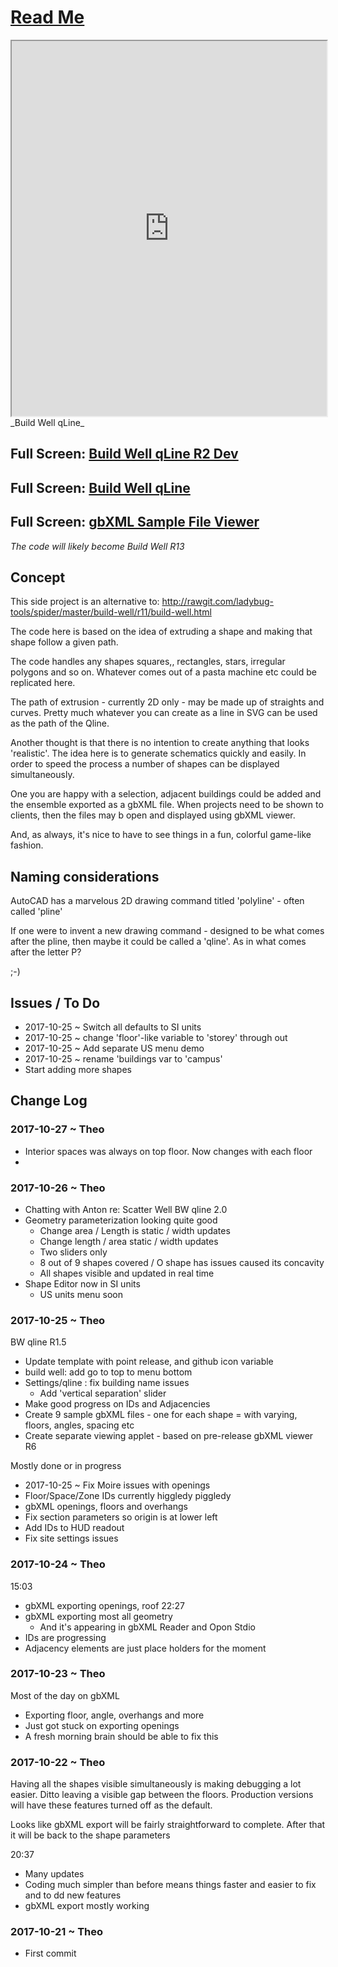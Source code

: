 <span style=display:none; >[You are now in a GitHub source code view - click this link to view Read Me file as a web page]( http://www.ladybug.tools/spider/#sandbox/build-well-qline/README.md "View file as a web page." ) </span>


# [Read Me]( #README.md )


<iframe src=http://ladybug-tools.github.io/spider/sandbox/build-well-qline/dev/index.html width=100% height=600px ></iframe>
_Build Well qLine_
<span style="display: none" >Iframes are not viewable in GitHub source code view</span>

## Full Screen: [Build Well qLine  R2 Dev]( http://ladybug-tools.github.io/spider/sandbox/build-well-qline/dev/index.html )

## Full Screen: [Build Well qLine]( http://ladybug-tools.github.io/spider/sandbox/build-well-qline/index.html )

## Full Screen: [gbXML Sample File Viewer]( http://ladybug-tools.github.io/spider/sandbox/build-well-qline/build-well-gbxml-sample-files//index.html )

_The code will likely become Build Well R13_


## Concept

This side project is an alternative to: http://rawgit.com/ladybug-tools/spider/master/build-well/r11/build-well.html

The code here is based on the idea of extruding a shape and making that shape follow a given path.

The code handles any shapes squares,, rectangles, stars, irregular polygons and so on. Whatever comes out of a pasta machine etc could be replicated here.

The path of extrusion - currently 2D only - may be made up of straights and curves. Pretty much whatever you can create as a line in SVG can be used as the path of the Qline.

Another thought is that there is no intention to create anything that looks 'realistic'. The idea here is to generate schematics quickly and easily. In order to speed the process a number of shapes can be displayed simultaneously. 

One you are happy with a selection, adjacent buildings could be added and the ensemble exported as a gbXML file. When projects need to be shown to clients, then the files may b open and displayed using gbXML viewer.

And, as always, it's nice to have to see things in a fun, colorful game-like fashion.

## Naming considerations

AutoCAD has a marvelous 2D drawing command titled 'polyline' - often called 'pline'

If one were to invent a new drawing command - designed to be what comes after the pline, then maybe it could be called a 'qline'. As in what comes after the letter P?

 ;-)


## Issues / To Do


* 2017-10-25 ~ Switch all defaults to SI units
* 2017-10-25 ~ change 'floor'-like variable to 'storey' through out
* 2017-10-25 ~ Add separate US menu demo
* 2017-10-25 ~ rename 'buildings var to 'campus'
* Start adding more shapes

## Change Log



### 2017-10-27 ~ Theo

* Interior spaces was always on top floor. Now changes with each floor
* 

### 2017-10-26 ~ Theo

* Chatting with Anton re: Scatter Well
BW qline 2.0
* Geometry parameterization looking quite good
	* Change area / Length is static / width updates
	* Change length / area static / width updates
	* Two sliders only
	* 8 out of 9 shapes covered / O shape has issues caused its concavity
	* All shapes visible and updated in real time
* Shape Editor now in SI units
	* US units menu soon

### 2017-10-25 ~ Theo


BW qline R1.5
* Update template with point release, and github icon variable
* build well: add go to top to menu bottom
* Settings/qline : fix building name issues
	* Add 'vertical separation' slider
* Make good progress on IDs and Adjacencies
* Create 9 sample gbXML files - one for each shape = with varying, floors, angles, spacing etc
* Create separate viewing applet - based on pre-release gbXML viewer R6


Mostly done or in progress

* 2017-10-25 ~ Fix Moire issues with openings
* Floor/Space/Zone IDs currently higgledy piggledy
* gbXML openings, floors and overhangs
* Fix section parameters so origin is at lower left
* Add IDs to HUD readout
* Fix site settings issues 


### 2017-10-24 ~ Theo

15:03
* gbXML exporting openings, roof
22:27
* gbXML exporting most all geometry
	* And it's appearing in gbXML Reader and Opon Stdio
* IDs are progressing
* Adjacency elements are just place holders for the moment


### 2017-10-23 ~ Theo

Most of the day on gbXML
* Exporting floor, angle, overhangs and more
* Just got stuck on exporting openings
* A fresh morning brain should be able to fix this

### 2017-10-22 ~ Theo

Having all the shapes visible simultaneously is making debugging a lot easier. Ditto leaving a visible gap between the floors. Production versions will have these features turned off as the default.

Looks like gbXML export will be fairly straightforward to complete. After that it will be back to the shape parameters

20:37
* Many updates
* Coding much simpler than before means things faster and easier to fix and to dd new features
* gbXML export mostly working

### 2017-10-21 ~ Theo

* First commit
